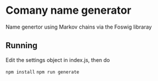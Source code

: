 # Comany name generator
Name genertor using Markov chains via the Foswig libraray

## Running
Edit the settings object in index.js, then do

`npm install`
`npm run generate`